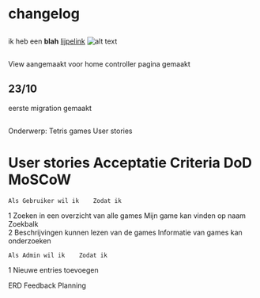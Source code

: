 # changelog 
##
ik heb een **blah**
[lijpelink](www.google.com)
![alt text](./)

##
View aangemaakt voor home
controller pagina gemaakt

## 23/10
eerste migration gemaakt

##
Onderwerp: Tetris games
User stories
#	User stories		Acceptatie Criteria 	DoD	MoSCoW
	Als Gebruiker wil ik	Zodat ik			
1	Zoeken in een overzicht van alle games	Mijn game kan vinden op naam	Zoekbalk  		
2	Beschrijvingen kunnen lezen van de games	Informatie van games kan onderzoeken			
					
					
	Als Admin wil ik	Zodat ik			
1	Nieuwe entries toevoegen				

ERD 
Feedback Planning

##
